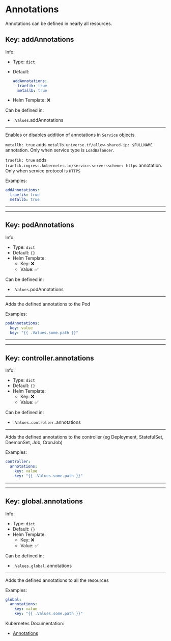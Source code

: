 # Annotations

Annotations can be defined in nearly all resources.

## Key: addAnnotations

Info:

- Type: `dict`
- Default:

  ```yaml
  addAnnotations:
    traefik: true
    metallb: true
  ```

- Helm Template: ❌

Can be defined in:

- `.Values`.addAnnotations

---

Enables or disables addition of annotations in `Service` objects.

`metallb: true` adds `metallb.universe.tf/allow-shared-ip: $FULLNAME` annotation.
Only when service type is `LoadBalancer`.

`traefik: true` adds `traefik.ingress.kubernetes.io/service.serversscheme: https`
annotation. Only when service protocol is `HTTPS`

Examples:

```yaml
addAnnotations:
  traefik: true
  metallb: true
```

---
---

## Key: podAnnotations

Info:

- Type: `dict`
- Default: `{}`
- Helm Template:
  - Key: ❌
  - Value: ✅

Can be defined in:

- `.Values`.podAnnotations

---

Adds the defined annotations to the Pod

Examples:

```yaml
podAnnotations:
  key: value
  key: "{{ .Values.some.path }}"
```

---
---

## Key: controller.annotations

Info:

- Type: `dict`
- Default: `{}`
- Helm Template:
  - Key: ❌
  - Value: ✅

Can be defined in:

- `.Values.controller.`annotations

---

Adds the defined annotations to the controller
(eg Deployment, StatefulSet, DaemonSet, Job, CronJob)

Examples:

```yaml
controller:
  annotations:
    key: value
    key: "{{ .Values.some.path }}"
```

---
---

## Key: global.annotations

Info:

- Type: `dict`
- Default: `{}`
- Helm Template:
  - Key: ❌
  - Value: ✅

Can be defined in:

- `.Values.global.`annotations

---

Adds the defined annotations to all the resources

Examples:

```yaml
global:
  annotations:
    key: value
    key: "{{ .Values.some.path }}"
```

Kubernetes Documentation:

- [Annotations](https://kubernetes.io/docs/concepts/overview/working-with-objects/annotations)
